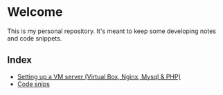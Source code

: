 # Welcome

This is my personal repository. It's meant to keep some developing notes and code snippets.

## Index

+ [Setting up a VM server (Virtual Box, Nginx, Mysql & PHP)](https://github.com/LucasNatoli/LucasNatoli/blob/master/setup-server.md)
+ [Code snips](https://github.com/LucasNatoli/LucasNatoli/blob/master/snips.md)
